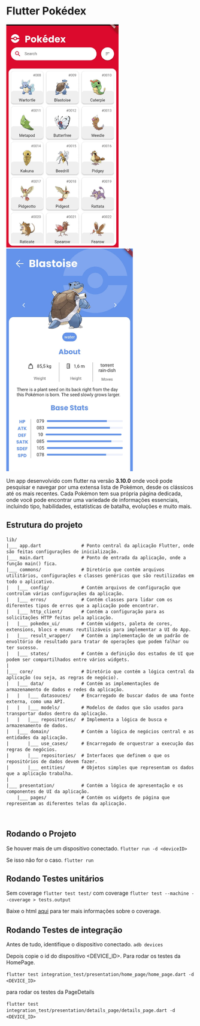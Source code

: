 # Flutter Pokédex

<img src="assets/doc/home.jpeg"  width="300">
<img src="assets/doc/details.jpeg"  width="338">


Um app desenvolvido com flutter na versão **3.10.0** onde você pode pesquisar e navegar por uma extensa lista de Pokémon, desde os clássicos até os mais recentes.
Cada Pokémon tem sua própria página dedicada, onde você pode encontrar uma variedade de informações essenciais,
incluindo tipo, habilidades, estatísticas de batalha, evoluções e muito mais.

## Estrutura do projeto

```
lib/
|___ app.dart               # Ponto central da aplicação Flutter, onde são feitas configurações de inicialização.
|___ main.dart              # Ponto de entrada da aplicação, onde a função main() fica.
|___ commons/               # Diretório que contém arquivos utilitários, configurações e classes genéricas que são reutilizadas em todo o aplicativo.
|   |___ config/            # Contém arquivos de configuração que controlam várias configurações da aplicação.
|   |___ erros/             # Contém classes para lidar com os diferentes tipos de erros que a aplicação pode encontrar.
|   |___ http_client/       # Contém a configuração para as solicitações HTTP feitas pela aplicação.
|   |___ pokedex_ui/        # Contém widgets, paleta de cores, extensions, blocs e enums reutilizáveis para implementar a UI do App.
|   |___ result_wrapper/    # Contém a implementação de um padrão de envoltório de resultado para tratar de operações que podem falhar ou ter sucesso.
|   |___ states/            # Contém a definição dos estados de UI que podem ser compartilhados entre vários widgets.
|   
|___ core/                  # Diretório que contém a lógica central da aplicação (ou seja, as regras de negócio).
|   |___ data/              # Contém as implementações de armazenamento de dados e redes da aplicação.
|   |   |___ datasouces/    # Encarregado de buscar dados de uma fonte externa, como uma API.
|   |   |___ models/        # Modelos de dados que são usados para transportar dados dentro da aplicação.
|   |   |___ repositories/  # Implementa a lógica de busca e armazenamento de dados.
|   |___ domain/            # Contém a lógica de negócios central e as entidades da aplicação.
|       |___ use_cases/     # Encarregado de orquestrar a execução das regras de negócios.
|       |___ repositories/  # Interfaces que definem o que os repositórios de dados devem fazer.
|       |___ entities/      # Objetos simples que representam os dados que a aplicação trabalha.
|
|___ presentation/          # Contém a lógica de apresentação e os componentes de UI da aplicação.
    |___ pages/             # Contém os widgets de página que representam as diferentes telas da aplicação.
         
    

```

## Rodando o Projeto

Se houver mais de um dispositivo conectado.
``flutter run -d <deviceID>``

Se isso não for o caso.
```flutter run ```

## Rodando Testes unitários

Sem coverage
```flutter test test/```
com coverage
```flutter test --machine --coverage > tests.output```

Baixe o html  [aqui](https://github.com/Joao-Filh0/pokedex/raw/main/coverage/tests_coverage.html) para ter mais informações sobre o coverage.

## Rodando Testes de integração

Antes de tudo, identifique o dispositivo conectado.
``adb devices``

Depois copie o id do dispositivo <DEVICE_ID>.
Para rodar os testes da HomePage.

```flutter test integration_test/presentation/home_page/home_page.dart -d <DEVICE_ID>```

para rodar os testes da PageDetails

```flutter test integration_test/presentation/details_page/details_page.dart -d <DEVICE_ID>```